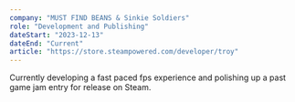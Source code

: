 ```yaml
---
company: "MUST FIND BEANS & Sinkie Soldiers"
role: "Development and Publishing"
dateStart: "2023-12-13"
dateEnd: "Current"
article: "https://store.steampowered.com/developer/troy"
---
```


Currently developing a fast paced fps experience and polishing up a past game jam entry for release on Steam.
